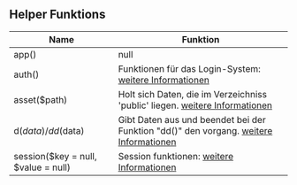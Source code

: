## Helper Funktions

| Name | Funktion|
|------|---------|
| app() | null |
| auth() | Funktionen für das Login-System: [weitere Informationen](https://fr.local/docs/docs.html#auth) |
| asset($path) | Holt sich Daten, die im Verzeichniss 'public' liegen. [weitere Informationen](https://fr.local/docs/docs.html#asset) |
| d($data) / dd($data) | Gibt Daten aus und beendet bei der Funktion "dd()" den vorgang. [weitere Informationen](https://fr.local/docs/docs.html#dd) |
| session($key = null, $value = null) | Session funktionen: [weitere Informationen](https://fr.local/docs/docs.html#session) |
